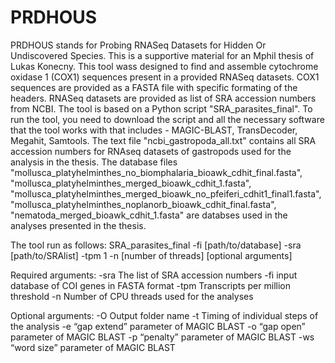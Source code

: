 # PRDHOUS
PRDHOUS stands for Probing RNASeq Datasets for Hidden Or Undiscovered Species.
This is a supportive material for an Mphil thesis of Lukas Konecny. 
This tool wass designed to find and assemble cytochrome oxidase 1 (COX1) sequences present in a provided RNASeq datasets.
COX1 sequences are provided as a FASTA file with specific formating of the headers.
RNASeq datasets are provided as list of SRA accession numbers from NCBI.
The tool is based on a Python script "SRA_parasites_final". To run the tool, you need to download the script and all the necessary software that the tool works with
that includes - MAGIC-BLAST, TransDecoder, Megahit, Samtools.
The text file "ncbi_gastropoda_all.txt" contains all SRA accession numbers for RNAseq datasets of gastropods used for the analysis in the thesis. 
The database files 
"mollusca_platyhelminthes_no_biomphalaria_bioawk_cdhit_final.fasta",
"mollusca_platyhelminthes_merged_bioawk_cdhit_1.fasta",
"mollusca_platyhelminthes_merged_bioawk_no_pfeiferi_cdhit1_final1.fasta",
"mollusca_platyhelminthes_noplanorb_bioawk_cdhit_final.fasta",
"nematoda_merged_bioawk_cdhit_1.fasta" are databses used in the analyses presented in the thesis. 

The tool run as follows: SRA_parasites_final -fi [path/to/database] -sra [path/to/SRAlist] -tpm 1  -n [number of threads] [optional arguments]

Required arguments:
-sra  The list of SRA accession numbers
-fi input database of COI genes in FASTA format
-tpm  Transcripts per million threshold
-n  Number of CPU threads used for the analyses

Optional arguments:
-O  Output folder name
-t  Timing of individual steps of the analysis
-e  “gap extend” parameter of MAGIC BLAST
-o  “gap open” parameter of MAGIC BLAST
-p  “penalty” parameter of MAGIC BLAST
-ws “word size” parameter of MAGIC BLAST

